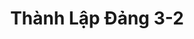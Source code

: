 ---
layout: "category-page"
title: "Thành Lập Đảng 3-2"
description: "Tải miễn phí file đồ hoạ vector Thành Lập Đảng 3-2 png jpg pdf ai crd..."
permalink: "/category/thanh-lap-dang-3-2/"
image: "/assets/images/affiliates.jpg"
color: "#121826"
---